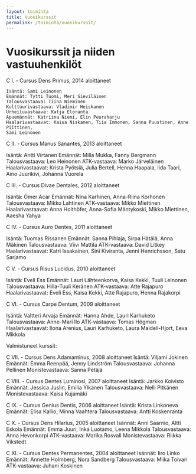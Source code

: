 ```yaml
---
layout: toiminta
title: Vuosikurssit
permalink: /toiminta/vuosikurssit/
---
```


# Vuosikurssit ja niiden vastuuhenkilöt

C I. - Cursus Dens Primus, 2014 aloittaneet

    Isäntä: Sami Leinonen
    Emännät: Tytti Tuomi, Meri Sieviläinen
    Talousvastaava: Tiina Nieminen
    Kulttuurivastaava: Vladimir Heiskanen
    Urheiluvastaava: Katja Eloranta
    Apuemännät: Katriina Niemi, Elin Peuraharju
    Haalarivastaavat: Kaisa Niskanen, Tiia Immonen, Sanna Puustinen, Anne Piittinen,
    Sami Leinonen

C II. - Cursus Manus Sanantes, 2013 aloittaneet

Isäntä: Antti Virtanen
Emännät: Milla Mukka, Fanny Bergmann
Talousvastaava: Leo Heinonen
ATK-vastaava: Marko Järveläinen
Haalarivastaavat: Krista Pyötsiä, Julia Bertell, Henna Haapala, Iida Taari, Aino Juurikivi,
Johanna Vuorela



C III. - Cursus Divae Dentales, 2012 aloittaneet

Isäntä: Ömer Acar
Emännät: Nina Karhinen, Anna-Riina Korhonen
Talousvastaava: Mikko Lahtinen
ATK-vastaava: Mikko Miettinen
Haalarivastaavat: Anna Holthöfer, Anna-Sofia Mäntykoski, Mikko Miettinen, Aaesha Yahya




C IV. - Cursus Auro Dentes, 2011 aloittaneet

Isäntä: Tuomas Rissanen
Emännät: Sanna Pihlaja, Sirpa Hätälä, Anna Mäkinen
Talousvastaava: Viivi Mattila
ATK-vastaava: David Litkey
Haalarivastaavat: Katri Issakainen, Sini Kiviranta, Jenni Henrichsson, Satu Sarjamo


C V. - Cursus Risus Lucidus, 2010 aloittaneet

Isäntä: Eveli Ess
Emännät: Lauri Lähteenkorva, Kaisa Kekki, Tuuli Leinonen
Talousvastaava: Hilla-Tuuli Keränen
ATK-vastaava: Atte Rajapuro
Haalarivastaavat: Eveli Ess, Kaisa Kekki, Atte Rajapuro, Henna Rajakorpi


C VI. - Cursus Carpe Dentum, 2009 aloittaneet

Isäntä: Valtteri Arvaja
Emännät: Hanna Ahde, Lauri Karhuketo
Talousvastaava: Anne-Mari Ilo
ATK-vastaava: Tomas Högman
Haalarivastaavat: Ilona Arenius, Lauri Karhuketo, Laura Maidell-Hjort, Eeva Mikkola

Valmistuneet kurssit:

C VII. - Cursus Dens Adamantinus, 2008 aloittaneet
Isäntä: Viljami Jokinen
Emännät: Emma Reenpää, Jenny Lindström
Talousvastaava: Johanna Pellinen
Monistevastaava: Sanna Petäjä



C VIII. - Cursus Dentes Luminosi, 2007 aloittaneet
Isäntä: Jarkko Koivisto
Emännät: Jessica Juslin, Emilia Ylkänen
Talousvastaava: Nelli Pitkänen
Monistevastaava: Kaisa Kujamäki



C IX. - Cursus Genius Dentis, 2006 aloittaneet
Isäntä: Krista Linkoneva
Emännät: Elisa Kallio, Minna Vaahtera
Talousvastaava: Antti Koskenranta



C X. - Cursus Dens Hilarius, 2005 aloittaneet
Isännät: Anni Saarnio, Altti Eskola
Emännät: Emma Juuri, Inka Luotamo, Leena Mikkola
Talousvastaava: Anna Hevonkorpi
ATK-vastaava: Marika Rosvall
Monistevastaava: Riikka Vikstedt

C XI. - Cursus Dentes Permanentes, 2004 aloittaneet
Isännät: Iiro Linko
Emännät: Annette Holmberg, Nora Sandberg
Talousvastaava: Miika Toivari
ATK-vastaava: Juhani Koskinen


